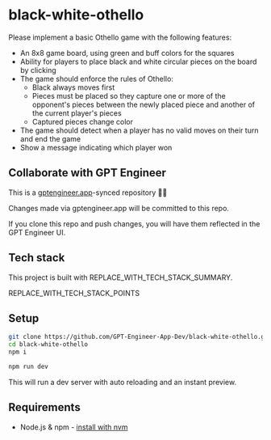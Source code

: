 # black-white-othello

Please implement a basic Othello game with the following features:

- An 8x8 game board, using green and buff colors for the squares 
- Ability for players to place black and white circular pieces on the board by clicking
- The game should enforce the rules of Othello:
  - Black always moves first
  - Pieces must be placed so they capture one or more of the opponent's pieces between the newly placed piece and another of the current player's pieces
  - Captured pieces change color
- The game should detect when a player has no valid moves on their turn and end the game
- Show a message indicating which player won

## Collaborate with GPT Engineer

This is a [gptengineer.app](https://gptengineer.app)-synced repository 🌟🤖

Changes made via gptengineer.app will be committed to this repo.

If you clone this repo and push changes, you will have them reflected in the GPT Engineer UI.

## Tech stack

This project is built with REPLACE_WITH_TECH_STACK_SUMMARY.

REPLACE_WITH_TECH_STACK_POINTS

## Setup

```sh
git clone https://github.com/GPT-Engineer-App-Dev/black-white-othello.git
cd black-white-othello
npm i
```

```sh
npm run dev
```

This will run a dev server with auto reloading and an instant preview.

## Requirements

- Node.js & npm - [install with nvm](https://github.com/nvm-sh/nvm#installing-and-updating)
